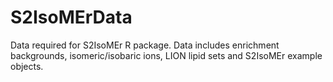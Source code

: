 # S2IsoMErData
Data required for S2IsoMEr R package. Data includes enrichment backgrounds, isomeric/isobaric ions, LION lipid sets and S2IsoMEr example objects.
